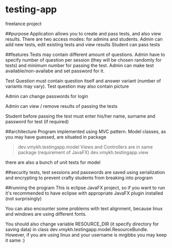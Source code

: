 # testing-app
freelance project

##purpose
Application allows you to create and pass tests, and also view results. 
There are two access modes: for admins and students.
Admin can add new tests, edit existing tests and view results
Student can pass tests

##features
Tests may contain different amount of questions. Admin have to specify number of question per session (they will be chosen randomly for tests) and minimum number for passing the test. Admin can make test available/non-availabe and set password for it.

Test Question must contain question itself and answer variant (number of variants may vary). Test question may also contain picture

Admin can change passwords for login

Admin can view / remove results of passing the tests

Student before passing the test must enter his/her name, surname and password for test (if required)


##architecture
Program implemented using MVC pattern. Model classes, as you may have guessed, are situated in package 
>dev.vmykh.testingapp.model
Views and Controllers are in same package (requirement of JavaFX)
>dev.vmykh.testingapp.view

there are also a bunch of unit tests for model

##security
tests, test sessions and passwords are saved using serialization and encrypting to prevent crafty students from breaking into program

##running the program
This is eclipse JavaFX project, so if you want to run it's recommended to have eclipse with appropriate JavaFX plugin installed (not surprisingly)

You can also encounter some problems with text alignment, because linux and windows are using different fonts.

You should also change variable RESOURCE_DIR (it specify directory for saving data) in class dev.vmykh.testingapp.model.ResourceBundle. 
However, if you are using linux and your username is mrgibbs you may keep it same :)





